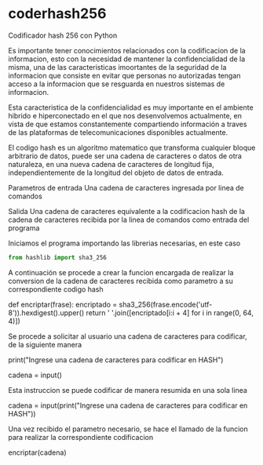 # coderhash256
Codificador hash 256 con Python

Es importante tener conocimientos relacionados con la codificacion de la informacion, esto con la necesidad de mantener la confidencialidad de la misma, una de las caracteristicas imoortantes de la seguridad de la informacion que consiste en evitar que personas no autorizadas tengan acceso a la informacion que se resguarda en nuestros sistemas de informacion.

Esta caracteristica de la confidencialidad es muy importante en el ambiente hibrido e hiperconectado en el que nos desenvolvemos actualmente, en vista de que estamos constantemente compartiendo información a traves de las plataformas de telecomunicaciones disponibles actualmente.

El codigo hash es un algoritmo matematico que transforma cualquier bloque arbitrario de datos, puede ser una cadena de caracteres o datos de otra naturaleza, en una nueva cadena de caracteres de longitud fija, independientemente de la longitud del objeto de datos de entrada.

Parametros de entrada
Una cadena de caracteres ingresada por linea de comandos

Salida
Una cadena de caracteres equivalente a la codificacion hash de la cadena de caracteres recibida por la linea de comandos como entrada del programa

Iniciamos el programa importando las librerias necesarias, en este caso

~~~python
from hashlib import sha3_256
~~~

A continuación se procede a crear la funcion encargada de realizar la conversion de la cadena de caracteres recibida como parametro a su correspondiente codigo hash

def encriptar(frase):
    encriptado = sha3_256(frase.encode('utf-8')).hexdigest().upper()
    return ' '.join([encriptado[i:i + 4] for i in range(0, 64, 4)])

Se procede a solicitar al usuario una cadena de caracteres para codificar, de la siguiente manera

print("Ingrese una cadena de caracteres para codificar en HASH")

cadena = input()

Esta instruccion se puede codificar de manera resumida en una sola linea

cadena = input(print("Ingrese una cadena de caracteres para codificar en HASH"))

Una vez recibido el parametro necesario, se hace el llamado de la funcion para realizar la correspondiente codificacion

encriptar(cadena)
